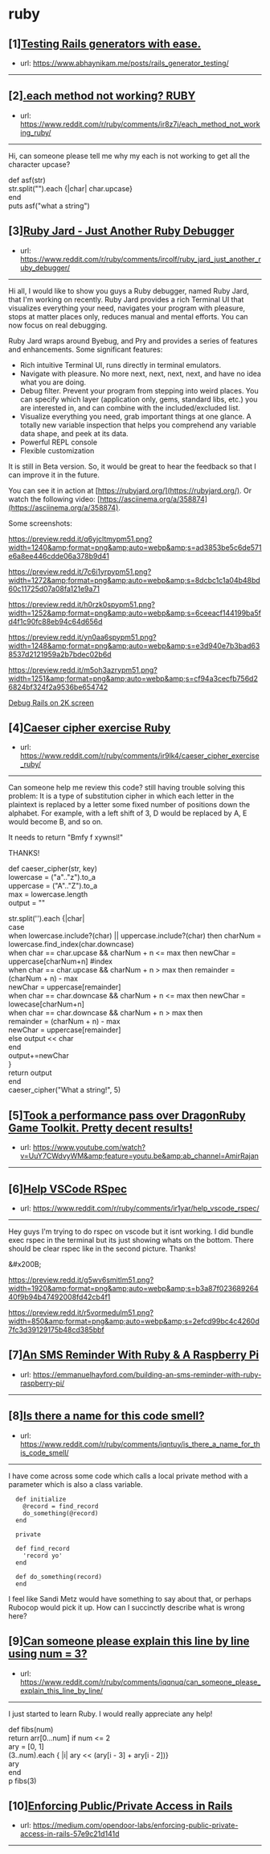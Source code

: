 # ruby
## [1][Testing Rails generators with ease.](https://www.reddit.com/r/ruby/comments/ir8tor/testing_rails_generators_with_ease/)
- url: https://www.abhaynikam.me/posts/rails_generator_testing/
---

## [2][.each method not working? RUBY](https://www.reddit.com/r/ruby/comments/ir8z7j/each_method_not_working_ruby/)
- url: https://www.reddit.com/r/ruby/comments/ir8z7j/each_method_not_working_ruby/
---
Hi, can someone please tell me why my each is not working to get all the character upcase? 

def asf(str)  
str.split("").each {|char| char.upcase}  
end   
puts asf("what a string")
## [3][Ruby Jard - Just Another Ruby Debugger](https://www.reddit.com/r/ruby/comments/ircolf/ruby_jard_just_another_ruby_debugger/)
- url: https://www.reddit.com/r/ruby/comments/ircolf/ruby_jard_just_another_ruby_debugger/
---
Hi all, I would like to show you guys a Ruby debugger, named Ruby  Jard, that I'm working on recently. Ruby Jard provides a rich Terminal  UI that visualizes everything your need, navigates your program with  pleasure, stops at matter places only, reduces manual and mental  efforts. You can now focus on real debugging.

Ruby Jard wraps around Byebug, and Pry and provides a series of features and enhancements. Some significant features:

* Rich intuitive Terminal UI, runs directly in terminal emulators.
* Navigate with pleasure. No more next, next, next, next, and have no idea what you are doing.
* Debug filter. Prevent your program from stepping into weird places.  You can specify which layer (application only, gems, standard libs,  etc.) you are interested in, and can combine with the included/excluded  list.
* Visualize everything you need, grab important things at one glance. A  totally new variable inspection that helps you comprehend any variable  data shape, and peek at its data.
* Powerful REPL console
* Flexible customization

It is still in Beta version. So, it would be great to hear the feedback so that I can improve it in the future.

You can see it in action at [https://rubyjard.org/](https://rubyjard.org/). Or watch the following video: [https://asciinema.org/a/358874](https://asciinema.org/a/358874).

Some screenshots:

https://preview.redd.it/q6yjcltmypm51.png?width=1240&amp;format=png&amp;auto=webp&amp;s=ad3853be5c6de571e6a8ee446cdde06a378b9d41

https://preview.redd.it/7c6i1yrpypm51.png?width=1272&amp;format=png&amp;auto=webp&amp;s=8dcbc1c1a04b48bd60c11725d07a08fa121e9a71

https://preview.redd.it/h0rzk0spypm51.png?width=1252&amp;format=png&amp;auto=webp&amp;s=6ceeacf144199ba5fd4f1c90fc88eb94c64d656d

https://preview.redd.it/yn0aa6spypm51.png?width=1248&amp;format=png&amp;auto=webp&amp;s=e3d940e7b3bad638537d2121959a2b7bdec02b6d

https://preview.redd.it/m5oh3azrypm51.png?width=1251&amp;format=png&amp;auto=webp&amp;s=cf94a3cecfb756d26824bf324f2a9536be654742

[Debug Rails on 2K screen](https://preview.redd.it/f0mt8bzsypm51.png?width=2559&amp;format=png&amp;auto=webp&amp;s=ca3522c663fa6f1b102ae5498d8db853f1137760)
## [4][Caeser cipher exercise Ruby](https://www.reddit.com/r/ruby/comments/ir9lk4/caeser_cipher_exercise_ruby/)
- url: https://www.reddit.com/r/ruby/comments/ir9lk4/caeser_cipher_exercise_ruby/
---
Can someone help me review this code? still having trouble solving this problem: It is a type of substitution cipher in which each letter in the plaintext is replaced by a letter some fixed number of positions down the alphabet. For example, with a left shift of 3, D would be replaced by A, E would become B, and so on. 

It needs to return "Bmfy f xywnsl!"

THANKS!

def caeser\_cipher(str, key)  
 lowercase = ("a".."z").to\_a  
 uppercase = ("A".."Z").to\_a  
 max = lowercase.length   
 output = ""  
   
   
str.split('').each {|char|   
case  
 when lowercase.include?(char) || uppercase.include?(char) then charNum = lowercase.find\_index(char.downcase)   
 when char == char.upcase &amp;&amp; charNum + n &lt;= max then newChar = uppercase\[charNum+n\] #index  
 when char == char.upcase &amp;&amp; charNum + n &gt; max then remainder = (charNum + n) - max   
 newChar = uppercase\[remainder\]   
 when char == char.downcase &amp;&amp; charNum + n &lt;= max then newChar = lowecase\[charNum+n\]  
 when char == char.downcase &amp;&amp; charNum + n &gt; max then   
remainder = (charNum + n) - max  
newChar = uppercase\[remainder\]   
 else output &lt;&lt; char  
 end  
 output+=newChar  
}  
 return output  
end  
caeser\_cipher("What a string!", 5)
## [5][Took a performance pass over DragonRuby Game Toolkit. Pretty decent results!](https://www.reddit.com/r/ruby/comments/iqrddq/took_a_performance_pass_over_dragonruby_game/)
- url: https://www.youtube.com/watch?v=UuY7CWdvyWM&amp;feature=youtu.be&amp;ab_channel=AmirRajan
---

## [6][Help VSCode RSpec](https://www.reddit.com/r/ruby/comments/ir1yar/help_vscode_rspec/)
- url: https://www.reddit.com/r/ruby/comments/ir1yar/help_vscode_rspec/
---
Hey guys I'm trying to do rspec on vscode but it isnt working. I did bundle exec rspec in the terminal but its just showing whats on the bottom. There should be clear rspec like in the second picture. Thanks!

&amp;#x200B;

https://preview.redd.it/g5wv6smitlm51.png?width=1920&amp;format=png&amp;auto=webp&amp;s=b3a87f02368926440f9b94b47492008fd42cb4f1

https://preview.redd.it/r5vormedulm51.png?width=850&amp;format=png&amp;auto=webp&amp;s=2efcd99bc4c4260d7fc3d39129175b48cd385bbf
## [7][An SMS Reminder With Ruby &amp; A Raspberry Pi](https://www.reddit.com/r/ruby/comments/iqqk9e/an_sms_reminder_with_ruby_a_raspberry_pi/)
- url: https://emmanuelhayford.com/building-an-sms-reminder-with-ruby-raspberry-pi/
---

## [8][Is there a name for this code smell?](https://www.reddit.com/r/ruby/comments/iqntuy/is_there_a_name_for_this_code_smell/)
- url: https://www.reddit.com/r/ruby/comments/iqntuy/is_there_a_name_for_this_code_smell/
---
I have come across some code which calls a local private method with a parameter which is also a class variable.

      def initialize
        @record = find_record
        do_something(@record)
      end
    
      private
    
      def find_record
        'record yo'
      end
    
      def do_something(record)
      end

I feel like Sandi Metz would have something to say about that, or perhaps Rubocop would pick it up. How can I succinctly describe what is wrong here?
## [9][Can someone please explain this line by line using num = 3?](https://www.reddit.com/r/ruby/comments/iqqnuq/can_someone_please_explain_this_line_by_line/)
- url: https://www.reddit.com/r/ruby/comments/iqqnuq/can_someone_please_explain_this_line_by_line/
---
I just started to learn Ruby. I would really appreciate any help! 

def fibs(num)  
 return arr\[0...num\] if num &lt;= 2  
  ary = \[0, 1\]  
 (3..num).each { |i| ary &lt;&lt; (ary\[i - 3\] + ary\[i - 2\])}  
  ary  
end  
p fibs(3)
## [10][Enforcing Public/Private Access in Rails](https://www.reddit.com/r/ruby/comments/iqp2yk/enforcing_publicprivate_access_in_rails/)
- url: https://medium.com/opendoor-labs/enforcing-public-private-access-in-rails-57e9c21d141d
---

